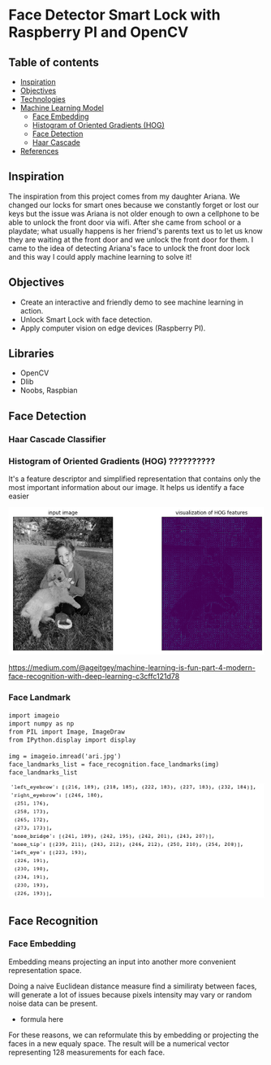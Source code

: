 # Face Detector Smart Lock with Raspberry PI and OpenCV

## Table of contents
- [Inspiration](#inspiration)
- [Objectives](#Objectives)
- [Technologies](#technologies)
- [Machine Learning Model](#prediction-model)
  + [Face Embedding](#FaceEmbedding)
   * [Histogram of Oriented Gradients (HOG)](#twitter-analysis)
  + [Face Detection](#why)
   * [Haar Cascade](#web-scrapping-analysis)
- [References](#references)

## Inspiration
The inspiration from this project comes from my daughter Ariana. We changed our locks for smart ones because we constantly forget or lost our keys but the issue was Ariana is not older enough to own a cellphone to be able to unlock the front door via wifi. After she came from school or a playdate; what usually happens is her friend's parents text us to let us know they are waiting at the front door and we unlock the front door for them.  I came to the idea of detecting Ariana's face to unlock the front door lock and this way I could apply machine learning to solve it!

## Objectives
* Create an interactive and friendly demo to see machine learning in action.
* Unlock Smart Lock with face detection.
* Apply computer vision on edge devices (Raspberry PI).


## Libraries
* OpenCV
* Dlib
* Noobs, Raspbian 


## Face Detection

### Haar Cascade Classifier


### Histogram of Oriented Gradients (HOG) ??????????
It's a feature descriptor and simplified representation that contains only the most important information about our image. It helps us identify a face easier 

<img src="/img/hog-vector-ari.png"/>

https://medium.com/@ageitgey/machine-learning-is-fun-part-4-modern-face-recognition-with-deep-learning-c3cffc121d78

### Face Landmark

```
import imageio
import numpy as np
from PIL import Image, ImageDraw
from IPython.display import display

img = imageio.imread('ari.jpg') 
face_landmarks_list = face_recognition.face_landmarks(img)
face_landmarks_list
```

<img src="/img/landmarks_code.png"/>

## Face Recognition

### Face Embedding
Embedding means projecting an input into another more convenient representation space.

Doing a naive Euclidean distance measure find a similiraty between faces, will generate a lot of issues because pixels intensity may vary or random noise data can be present.

* formula here

For these reasons, we can reformulate this by embedding or projecting the faces in a new equaly space. The result will be a numerical vector representing 128 measurements for each face.
